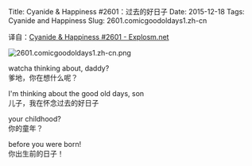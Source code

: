 Title: Cyanide & Happiness #2601：过去的好日子
Date: 2015-12-18
Tags: Cyanide and Happiness
Slug: 2601.comicgoodoldays1.zh-cn

译自：[Cyanide & Happiness #2601 - Explosm.net](http://explosm.net/comics/2601/)


![2601.comicgoodoldays1.zh-cn.png](/static/images/comics/2601.comicgoodoldays1.zh-cn.png)





watcha thinking about, daddy?           
爹地，你在想什么呢？


I'm thinking about the good
old days, son               
儿子，我在怀念过去的好日子


your childhood?     
你的童年？


before you were born!       
你出生前的日子！